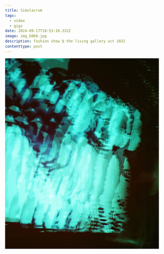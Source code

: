```yaml
---
title: Simulacrum
tags:
  - video
  - gigs
date: 2024-09-17T18:53:10.332Z
image: img_6068.jpg
description: fashion show @ the living gallery oct 2022
contenttype: post
---
```

![](img_9278.jpg)